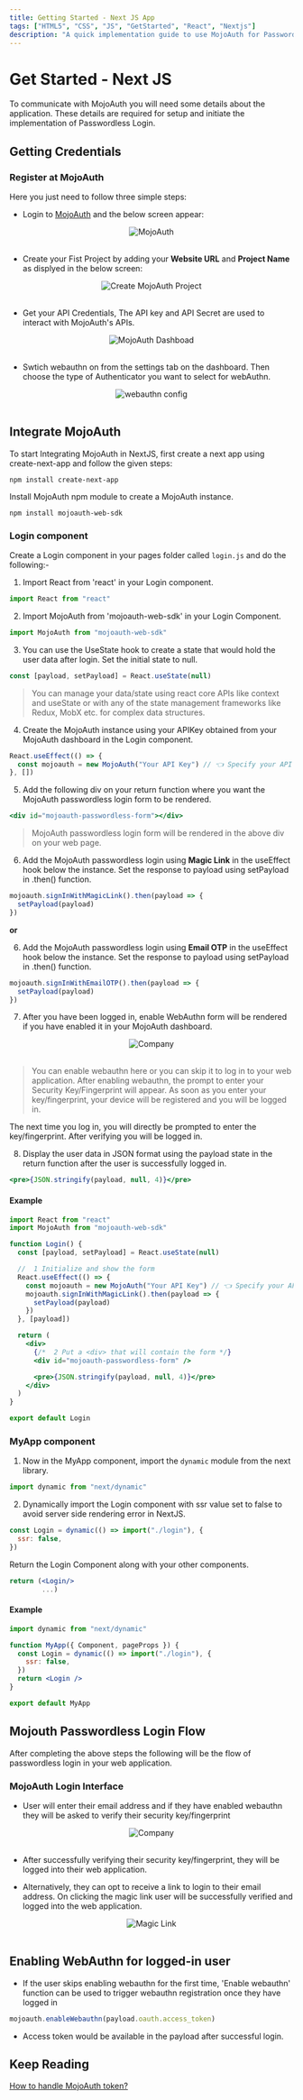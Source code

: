 ```yaml
---
title: Getting Started - Next JS App
tags: ["HTML5", "CSS", "JS", "GetStarted", "React", "Nextjs"]
description: "A quick implementation guide to use MojoAuth for Passwordless using Create Next App"
---
```


# Get Started - Next JS

To communicate with MojoAuth you will need some details about the application. These details are required for setup and initiate the implementation of Passwordless Login.

## Getting Credentials

### Register at MojoAuth

Here you just need to follow three simple steps:

- Login to [MojoAuth](https://mojoauth.com/signin) and the below screen appear:

<div id="mojoauth-preview "style="text-align:center">
  <img src="../../assets/common-images/login.png" alt="MojoAuth" />
</div>
<br/>

- Create your Fist Project by adding your **Website URL** and **Project Name** as displyed in the below screen:

<div style="text-align:center">
  <img src="../../assets/common-images/project.png" alt="Create MojoAuth Project" />
</div>
<br/>

- Get your API Credentials, The API key and API Secret are used to interact with MojoAuth's APIs.

<div style="text-align:center">
  <img src="../../assets/common-images/dashboard.png" alt="MojoAuth Dashboad" />
</div>
<br/>

- Swtich webauthn on from the settings tab on the dashboard. Then choose the type of Authenticator you want to select for webAuthn.

<div style="text-align:center">
  <img src="../../assets/common-images/webauthn-config.png" alt="webauthn config" />
</div>
<br/>

## Integrate MojoAuth

To start Integrating MojoAuth in NextJS, first create a next app using create-next-app and follow the given steps:

```
npm install create-next-app
```

Install MojoAuth npm module to create a MojoAuth instance.

```
npm install mojoauth-web-sdk
```

### Login component

Create a Login component in your pages folder called `login.js` and do the following:-

1. Import React from 'react' in your Login component.

```jsx
import React from "react"
```

2. Import MojoAuth from 'mojoauth-web-sdk' in your Login Component.

```jsx
import MojoAuth from "mojoauth-web-sdk"
```

3. You can use the UseState hook to create a state that would hold the user data after login. Set the initial state to null.

```jsx
const [payload, setPayload] = React.useState(null)
```

> You can manage your data/state using react core APIs like context and useState or with any of the state management frameworks like Redux, MobX etc. for complex data structures.

4. Create the MojoAuth instance using your APIKey obtained from your MojoAuth dashboard in the Login component.

```jsx
React.useEffect(() => {
  const mojoauth = new MojoAuth("Your API Key") // 👈 Specify your API KEY ID here
}, [])
```

5. Add the following div on your return function where you want the MojoAuth passwordless login form to be rendered.

```jsx
<div id="mojoauth-passwordless-form"></div>
```

> MojoAuth passwordless login form will be rendered in the above div on your web page.

6. Add the MojoAuth passwordless login using **Magic Link** in the useEffect hook below the instance. Set the response to payload using setPayload in .then() function.

```jsx
mojoauth.signInWithMagicLink().then(payload => {
  setPayload(payload)
})
```

**or**

6. Add the MojoAuth passwordless login using **Email OTP** in the useEffect hook below the instance. Set the response to payload using setPayload in .then() function.

```jsx
mojoauth.signInWithEmailOTP().then(payload => {
  setPayload(payload)
})
```

7. After you have been logged in, enable WebAuthn form will be rendered if you have enabled it in your MojoAuth dashboard.

<div style="text-align:center">
  <img src="../../assets/common-images/webauthn.png" alt="Company" />
</div>
<br/>

> You can enable webauthn here or you can skip it to log in to your web application. After enabling webauthn, the prompt to enter your Security Key/Fingerprint will appear. As soon as you enter your key/fingerprint, your device will be registered and you will be logged in.

The next time you log in, you will directly be prompted to enter the key/fingerprint. After verifying you will be logged in.

8. Display the user data in JSON format using the payload state in the return function after the user is successfully logged in.

```jsx
<pre>{JSON.stringify(payload, null, 4)}</pre>
```

#### Example

```jsx
import React from "react"
import MojoAuth from "mojoauth-web-sdk"

function Login() {
  const [payload, setPayload] = React.useState(null)

  //  1 Initialize and show the form
  React.useEffect(() => {
    const mojoauth = new MojoAuth("Your API Key") // 👈 Specify your API KEY ID here
    mojoauth.signInWithMagicLink().then(payload => {
      setPayload(payload)
    })
  }, [payload])

  return (
    <div>
      {/*  2 Put a <div> that will contain the form */}
      <div id="mojoauth-passwordless-form" />

      <pre>{JSON.stringify(payload, null, 4)}</pre>
    </div>
  )
}

export default Login
```

### MyApp component

1. Now in the MyApp component, import the `dynamic` module from the next library.

```jsx
import dynamic from "next/dynamic"
```

2. Dynamically import the Login component with ssr value set to false to avoid server side rendering error in NextJS.

```jsx
const Login = dynamic(() => import("./login"), {
  ssr: false,
})
```

Return the Login Component along with your other components.

```jsx
return (<Login/>
        ...)
```

#### Example

```jsx
import dynamic from "next/dynamic"

function MyApp({ Component, pageProps }) {
  const Login = dynamic(() => import("./login"), {
    ssr: false,
  })
  return <Login />
}

export default MyApp
```

## Mojouth Passwordless Login Flow

After completing the above steps the following will be the flow of passwordless login in your web application.

### MojoAuth Login Interface

- User will enter their email address and if they have enabled webauthn they will be asked to verify their security key/fingerprint

<div style="text-align:center">
  <img src="../../assets/common-images/company.png" alt="Company" />
</div>
<br/>

- After successfully verifying their security key/fingerprint, they will be logged into their web application.

- Alternatively, they can opt to receive a link to login to their email address. On clicking the magic link user will be successfully verified and logged into the web application.

<div style="text-align:center">
  <img src="../../assets/common-images/magic-link.png" alt="Magic Link" />
</div>
<br/>

## Enabling WebAuthn for logged-in user

- If the user skips enabling webauthn for the first time, 'Enable webauthn' function can be used to trigger webauthn registration once they have logged in

```js
mojoauth.enableWebauthn(payload.oauth.access_token)
```

- Access token would be available in the payload after successful login.

## Keep Reading

[How to handle MojoAuth token?](/resources/jwt-token/)
